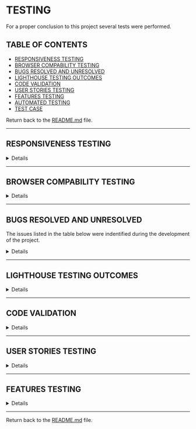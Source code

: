 # TESTING

For a proper conclusion to this project several tests were performed.

## TABLE OF CONTENTS

* [RESPONSIVENESS TESTING](#responsiveness-testing)
* [BROWSER COMPABILITY TESTING](#browser-compability-testing)
* [BUGS RESOLVED AND UNRESOLVED](#bugs-resolved-and-unresolved)
* [LIGHTHOUSE TESTING OUTCOMES](#lighthouse-testing-outcomes)
* [CODE VALIDATION](#code-validation)
* [USER STORIES TESTING](#user-stories-testing)
* [FEATURES TESTING](#features-testing)
* [AUTOMATED TESTING](#automated-testing)
* [TEST CASE](#test-case)

Return back to the [README.md](README.md) file.

- - -

## RESPONSIVENESS TESTING

<details>

The deployed application was tested on multiple devices to check for responsiveness issues. 

It works as expected according to the wireframes and no issue was found.

![Responsiveness]<img src="readme/documentation/responsiveness/amiresponsive.png">

|Device| Screenshot | 
|:---|:---: |
| 1200px |  <img src="readme/documentation/responsiveness/sizes/1200.png">  |
| 992px  |  <img src="readme/documentation/responsiveness/sizes/992.png">  |
| 768px  |  <img src="readme/documentation/responsiveness/sizes/768.png">  |
| 576px  |  <img src="readme/documentation/responsiveness/sizes/576.png"> |
| 320px  |  <img src="readme/documentation/responsiveness/sizes/320px.png"> |


</details>

- - -

## BROWSER COMPABILITY TESTING


<details>

The deployed project was tested on multiple browsers to check for compatibility issues and works as expected.

|Browser | Screenshot | 
|:---:|:---: |
| Chrome | <img src="readme/documentation/browser/chrome.png"> |
| Edge  | <img src="readme/documentation/browser/edge.png"> |
| Firefox |  <img src="readme/documentation/browser/firefox.png"> |

</details>

- - -

## BUGS RESOLVED AND UNRESOLVED 

The issues listed in the table below were indentified during the development of the project.

<details>

### Resolved bugs and issues

|N.| Issue |  Action | Status | 
|:---|:--- |:--- |:--- |

|01| Instructions, Ingredients and Category fields weren't required to submit a new recipe | Remove null and blank = True and set a default | Closed | 
|02| edit/delete recipe available to all users | Add condition for user to authenticated and a super user to have edit/delete option render | Closed | 
|03| Brute forcing the URL to edit/delete recipe allowed non superuser to edit/delete recipes | Update views to have non-superusers redirected to 404 error page | Closed | 
|04| Brute forcing the URL to edit/delete comments allowed any user to edit/delete any other users' comments | Update views to have user's who isn't the comment owner redirected to 404 error page | Closed | 
|05| Alert messages wouldn't close when clicking the X | Add javascript to remove the element when the X is clicked | Closed | 
|06| edit/delete recipe available to all users | Add condition for user to authenticated and a super user to have edit/delete option render | Closed |
|09| Inpunt forms don't prepoulate fields with original comment or recipe values when editing | passed the recipe instance as an argument to the form constructor | Closed |
|10| Heroku deployment failing | Removed unused CAB import from msli | Closed |
|11| Categories weren't rendering | In models.py relevant functions were moved inside catergories class as they were mistakenly sitting outside it | Closed | 
|12| 404 error page wasn't loading | Input handlere404 function to letseat views.py and at the end of relevant conditions in blog views.py   | Closed |
|13| Styles not rendering in live preview | Switch debug to true   | Closed |
|14| Console Error that messageRow is not a valid DOM element however it disappears when the alert message for logging in and out appears. | Delete relevant console.log from script.js | Closed |

### Unresolved bugs and issues
|N.| Issue |  Action | Status | 
|:---|:--- |:--- |:--- |

|01| Ingredients and Instructions do not render in the form of a list even when typed as such in the textareas. | Will try to adjust model so that field gives user the option of submitting in list format | Open |


</details>

- - -

## LIGHTHOUSE TESTING OUTCOMES

<details>

The deployed project was tested using the Lighthouse Audit tool to check for any major issues. The results for each page are listed bellow.

Notes:

* **Best Practices**: Displays images with incorrect aspect ratio - this will happen due to the uploading of photos by the user.

|Page | Screenshot | 
|:---:|:---: |
|Index Desktop |<img src="readme/documentation/performance/desktop/index.png">|
|Index Mobile |<img src="readme/documentation/performance/mobile/index.png">|
|All Recipes Desktop |<img src="readme/documentation/performance/desktop/all_recipes.png">|
|All Recipes Mobile |<img src="readme/documentation/performance/mobile/all_recipes.png">|
|Single Recipe Desktop |<img src="readme/documentation/performance/desktop/single_recipe.png">|
|Single Recipe Mobile |<img src="readme/documentation/performance/mobile/single_recipe.png">|
|Delete Comment Desktop |<img src="readme/documentation/performance/desktop/comment_delete.png">|
|Delete Comment Mobile |<img src="readme/documentation/performance/mobile/comment_delete.png">|
|Edit Comment Desktop |<img src="readme/documentation/performance/desktop/comment_edit.png">|
|Edit Comment Mobile |<img src="readme/documentation/performance/mobile/comment_edit.png">|
|Add Recipe Desktop |<img src="readme/documentation/performance/desktop/admin_recipe_create.png">|
|Add Recipe Mobile |<img src="readme/documentation/performance/mobile/admin_recipe_create.png">|
|Edit Recipe Desktop |<img src="readme/documentation/performance/desktop/admin_recipe_edit.png">|
|Edit Recipe Mobile |<img src="readme/documentation/performance/mobile/admin_recipe_edit.png">|
|Delete Recipe Desktop |<img src="readme/documentation/performance/desktop/admin_recipe_delete.png">|
|Delete Recipe Mobile |<img src="readme/documentation/performance/mobile/admin_recipe_delete.png">|
|Signup Desktop |<img src="readme/documentation/performance/desktop/signup.png">|
|Signup Mobile |<img src="readme/documentation/performance/mobile/signup.png">|
|Login Desktop |<img src="readme/documentation/performance/desktop/login.png">|
|Login Mobile |<img src="readme/documentation/performance/mobile/login.png">|
|Logout Desktop |<img src="readme/documentation/performance/desktop/logout.png">|
|Logout Mobile |<img src="readme/documentation/performance/mobile/logout.png">|

</details>

- - -

## CODE VALIDATION

<details>

### HTML

The [HTML W3C Validator](https://validator.w3.org/) to validate all HTML files.
In order to properly validate the HTML pages with Jinja syntax, the steps are followed for each file:

- Navigate to the deployed application using Google Chrome,
- Right-click anywhere on the page, and select View Page Source.
- Copy the entire "compiled" code, without any Jinja syntax., and use the validate by input method.

The result for each page are listed bellow:

|Page |Screenshot | Notes  | 
|:---:|:----------------------:|---|
| Index | <img src="readme/documentation/validation/html/index.png"> | No Errors |
| All Recipes | <img src="readme/documentation/validation/html/index.png"> | No Errors |
| Single Recipe | <img src="readme/documentation/validation/html/single_recipe.png"> | No Errors |
| Edit Comment | <img src="readme/documentation/validation/html/comment_edit.png"> | No Errors |
| Delete Comment | <img src="readme/documentation/validation/html/comment_delete.png"> | No Errors |
| Add Recipe | <img src="readme/documentation/validation/html//admin_recipe_create.png> | No Errors |
| Edit Recipe | <img src="readme/documentation/validation/html/admin_recipe_edit.png"> | No Errors |
| Delete Recipe | <img src="readme/documentation/validation/html/admin_recipe_delete.png"> | No Errors |
| Signup | <img src="readme/documentation/validation/html/signup.png"> | Error with signup form not accessible |
| Login | <img src="readme/documentation/validation/html/login.png"> | No Errors |
| Logout | <img src="readme/documentation/validation/html/logout.png"> | No Errors |
| 404 | <img src="readme/documentation/validation/html/404.png"> | No Errors |

- - - 

### CSS

The [CSS Jigsaw Validator](https://jigsaw.w3.org/css-validator/) was used to validate the CSS file.

| File | Screenshot | Notes |
| --- | --- | --- |
| style.css | <img src="readme/documentation/validation/css/style.png">| No Errors |

- - - 

### JAVASCRIPT

The [JShint Validator](https://jshint.com/) was used to validate the JavaScript file.

| File | Screenshot | Notes |
| --- | --- | --- |
| script.js | <img src="readme/documentation/validation/javascript/script.png"> | No Errors |

- - - 

### PYTHON

The [Code Institute Python Linter](https://pep8ci.herokuapp.com)was used to validate all Python files.

#### Network project

| File | Screenshot  | Notes|
| --- | ------ |:---:|
| settings.py |  <img src="readme/documentation/validation/python/letseat/settings.png">  | Pass |
| urls.py (main) |  <img src="readme/documentation/validation/python/letseat/urls.png">  | Pass |
| views.py | <img src="readme/documentation/validation/python/letseat/views.png">  | Pass |


#### Blog app

| File | Screenshot  | Notes|
| --- | --- | --- |
| admin.py | <img src="readme/documentation/validation/python/blog/admin.png">   | Pass |
| forms.py | <img src="readme/documentation/validation/python/blog/forms.png">   | Pass |
| models.py | <img src="readme/documentation/validation/python/blog/models.png">   | Pass |
| urls.py |  <img src="readme/documentation/validation/python/blog/urls.png">  | Pass |
| views.py | <img src="readme/documentation/validation/python/blog/views.png">   | Pass |

</details>

- - -

## USER STORIES TESTING

<details>

The implemented User Stories were tested during the development of this project and also after it was finished.

### Site User

- - -

As a Site User, I want to be able to:

*Must Have*

| User Stories |  Notes|
| --- | --- | 
| view a list of recipes so that I can choose one to read. | Pass |
| click on a recipe post so that I can read the full recipe. |  Pass |
| see how many likes a post has received so that I can see what recipes are most popular. | Pass |
| see who commented what under each post so that I can see what the Site Users think of specific recipes and how they might change them. | Pass |

*Should Have*

| User Stories |  Notes|
| --- | --- | 
| sign up to be a member/ login as an existing member so that I can be a part of the site's community. |  Pass |
| click a like button so that I can like a recipe and then unlike if needed. | Pass |

*Could Have*

| User Stories |  Notes|
| --- | --- | 
| post a comment on a recipe post so that I can interact with the site's community. | Pass |
| edit or delete my comment so that if I made a spelling error or changed my mind about what I said I can edit or delete it. | Pass |


### **Site Admin**

- - -

As Site Admin for the site I want to be able to:

*Must Have*

| User Stories |  Notes|
| --- | --- | 
| create, edit and delete recipe posts so that I can be in control of what content is shown to Site Users. | Pass |
| assign a category to the recipe post so that Site Users will be able to find recipes specific to what they need. | Pass |
| see who commented what under each post so that I can see what the Site Users think of specific recipes and how they might change them. | Pass |
| see how many likes a post has received so that I can see what recipes are most popular. | Pass |

</details>

- - -

## FEATURES TESTING

<details>

| Page | User Action | Expected Result| Notes |
| --- | --- | --- | --- |
| **Index**   |  |  | |
| | Click on Logo | Redirection to Index page | Pass |
| | Click on Nav Toggle | Show Nav items - Home, Recipes, Signup, Login | Pass |
| | Click on Nav Toggle (while logged in) | Show Nav items - Home, Recipes, Logout | Pass |
| | Click on Nav Toggle (while admin logged in) | Show Nav items - Home, Recipes, Logout, Add Recipe | Pass |
| | Click on Home button | Redirection to Index page | Pass |
| | Click on Discover Recipes | Redirection to All Recipes page | Pass |
| | Click on Sign Up button  | Redirection to Sign Up page | Pass |
| | Click on Login button | Redirection to Login page | Pass |
| | Click on Discover Recipes button | Redirection to All Recipes page | Pass |
| **Sign Up** |  |  |  |
| | Click Sign Up button | Username required | Pass |
| | Click Sign Up button (username provided) | Password required | Pass |
| | Click Sign Up button (username and password provided) | Password (again) required | Pass |
| | Click Sign Up button with all valid information | Redirection to Index page and displays message | Pass |
| | Click Sign Up button (username, email (already in use), password, password (again) provided, passwords matching) | Field only accepts new email | Pass |
| | Click Sign Up button (username, password, password (again) provided, passwords matching, using invalid password format) | Field will only accept password format  | Pass |
| | Click Sign Up button (username, password, password (again) provided, passwords not matching) | Passwords required to match | Pass |
| | Click on Login link | Redirection to Login page | Pass |
| | Click Cancel button | Redirection to Index page | Pass |
| **Log In** |  |  |  |
| | Click Login button | Username required | Pass |
| | Click Login button (username provided) | Password required | Pass |
| | Click Login button (valid username and invalid password provided) | Username and/or password incorrect | Pass |
| | Click Login button (invalid username provided) | username and/or password incorrect  | Pass |
| | Enter user email address in username field | field will only accept valid username | Pass |
| | Enter valid password | Field will only accept password format | Pass |
| | Click Login button with all valid information | Redirection to Index page and displays message | Pass |
| | Click on Sign Up link | Redirection to Sign Up page | Pass |
| | Click Cancel button | Redirection to Index page | Pass |
| **Log Out** |  |  |  |
| | click on dropdown menu, then log out | Redirects to log out page | Pass |
| | Click to confirm to sign out  | Redirects to landing page and displays message with the sign out confirmation | Pass |
| | Click Cancel button | Redirection to Index page | Pass |
| **All Recipes** |  |  |  |
| | Click anywhere on a recipe card | User will be redirected to the Single Recipe page | Pass |
| **Single Recipe** |  |  |  |
| | Click the like icon on a recipe if not logged in | Like count remains unchanged | Pass  |
| | Click the like button on a recipe that the user hasn't liked before | Like count will increase by 1 | Pass |
| | Click the like button on a recipe already liked by the user | Like count will decrease by 1 | Pass |
| | Click delete on recipe (only visable to admin)  | User is redirected to Delete Recipe confirmation page | Pass  |
| | Click edit on recipe (only visable to admin) | User is redirected to Edit Recipe page | Pass   |
| | Brute forcing the URL to delete recipe if not logged in | Redirects user to login page | Pass | 
| | Brute forcing the URL to delete recipe while logged in (NOT admin) | Redirects user to error page | Pass |
| | Brute forcing the URL to edit recipe if not logged in | Redirects user to login page | Pass | 
| | Brute forcing the URL to edit recipe while logged in not as (NOT admin) | Redirects user to error page | Pass |
| **Comments on Single Recipe** | | | | 
| | Comment a recipe if not logged in| Feature not available, user promted to log in | Pass |
| | Click submit on new comment form on a recipe | New comment is created | Pass |
| | Click submit on new comment form without adding content | User is prompted to enter something into the field before submitting | Pass |
| | Click edit on own comment (only visable to comment user) | User is redirected to comment edit page | Pass  |
| | Click delete on own comment (only visable to comment user) | User is redirected to comment delete confirmation page | Pass  |
| | Brute forcing the URL to delete another user's comment if not logged in | Redirects user to login page | Pass | 
| | Brute forcing the URL to delete another user's comment while logged in | Redirects user to error page | Pass |
| | Brute forcing the URL to edit another user's comment if not logged in | Redirects user to login page | Pass | 
| | Brute forcing the URL to edit another user's comment while logged in | Redirects user to error page | Pass | 
| **Edit Comment** | | | | 
| | Fill in comment form and click submit | Original comment will be edited User will be redirected to the All Recipes | Pass | 
| | Click on the Cancel button | User will be redirected to All Recipes| Pass | 
| **Delete Comment** | | | | 
| | Click on the Delete button | Comment or reply will be permanently deleted and User will be redirected to All Recipes | Pass | 
| | Click on the Cancel button | User will be redirected to All Recipes | Pass |  
| **Add Recipe** |  |  |  |
| | Click Submit on add recipe form without adding content | User is prompted to enter something into each field before submitting | Pass |
| | Click Cancel on add recipe form | User will be redirected to All Recipes | Pass |
| **Edit Recipe** | | | | 
| | Fill in post form and click submit | Original recipe can be edited and User will be redirected to the All Recipes | Pass | 
| | Click on the Cancel button | User will be redirected to the All Recipes | Pass | 
| **Delete Recipe** | | | | 
| | Click on the Delete button | Recipes will be permanently deleted and User will be redirected to the All Recipes | Pass | 
| | Click on the Cancel button | User will be redirected to the All Recipes | Pass | 
| **Error Pages** | | | | 
| | Click on Home button | User will be redirected to Index page | Pass | 
| **Footer** | | | | 
| | Click on Facebook Icon | Opens new tab to Facebook | Pass |
| | Click on Twitter Icon | Opens new tab to Twitter | Pass |
| | Click on Youtube Icon | Opens new tab to Youtube | Pass |
| | Click on Instagram Icon | Opens new tab to Instagram | Pass |
| | Click on Linkedin Icon | Opens new tab to LinkedIn | Pass |

</details>

- - -

Return back to the [README.md](README.md) file.